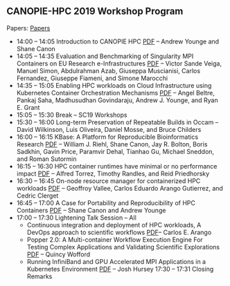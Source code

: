 ## CANOPIE-HPC 2019 Workshop Program

Papers: [Papers](https://conferences.computer.org/sc19w/2019/#!/toc/0)

* 14:00 – 14:05 Introduction to CANOPIE HPC [PDF](https://www.canopie-hpc.org/wp-content/uploads/2019/12/ajy-sc19-canopieintro.pdf) – Andrew Younge and Shane Canon
* 14:05 – 14:35 Evaluation and Benchmarking of Singularity MPI Containers on EU Research e-Infrastructures [PDF](https://www.canopie-hpc.org/wp-content/uploads/2019/12/prace_azab.pdf) – Victor Sande Veiga, Manuel Simon, Abdulrahman Azab, Giuseppa Muscianisi, Carlos Fernandez, Giuseppe Fiameni, and Simone Marocchi
* 14:35 – 15:05 Enabling HPC workloads on Cloud Infrastructure using Kubernetes Container Orchestration Mechanisms [PDF](https://www.canopie-hpc.org/wp-content/uploads/2019/12/SC19-Enabling-HPC-workloads-on-Cloud-Infrastructure-using-Kubernetes-Container-Orchestration-Mechanisms.pdf) – Angel Beltre, Pankaj Saha, Madhusudhan Govindaraju, Andrew J. Younge, and Ryan E. Grant
* 15:05 – 15:30 Break – SC19 Workshops
* 15:30 – 16:00 Long-term Preservation of Repeatable Builds in Occam – David Wilkinson, Luis Oliveira, Daniel Mosse, and Bruce Childers
* 16:00 – 16:15 KBase: A Platform for Reproducible Bioinformatics Research [PDF](https://www.canopie-hpc.org/wp-content/uploads/2019/12/201911-Canon-Riehl_CANOPIE-HPC-SC19.pdf) – William J. Riehl, Shane Canon, Jay R. Bolton, Boris Sadkhin, Gavin Price, Paramvir Dehal, Tianhao Gu, Michael Sneddon, and Roman Sutormin
* 16:15 – 16:30 HPC container runtimes have minimal or no performance impact [PDF](https://www.canopie-hpc.org/wp-content/uploads/2019/12/Torrez-Canopie-presentation.pdf) – Alfred Torrez, Timothy Randles, and Reid Priedhorsky
* 16:30 – 16:45 On-node resource manager for containerized HPC workloads [PDF](https://www.canopie-hpc.org/wp-content/uploads/2019/12/PMIx-Canopie-HPC-2019.pdf) – Geoffroy Vallee, Carlos Eduardo Arango Gutierrez, and Cedric Clerget
* 16:45 – 17:00 A Case for Portability and Reproducibility of HPC Containers [PDF](https://www.canopie-hpc.org/wp-content/uploads/2019/12/ajy-sc19_canopie-PRCHPC.pdf) – Shane Canon and Andrew Younge
* 17:00 – 17:30 Lightening Talk Session – All
  * Continuous integration and deployment of HPC workloads, A DevOps approach to scientific workflows [PDF](https://www.canopie-hpc.org/wp-content/uploads/2019/12/canopie_-Lightening_eduardo_2019.pdf)– Carlos E. Arango
  * Popper 2.0: A Multi-container Workflow Execution Engine For Testing Complex Applications and Validating Scientific Explorations [PDF](https://www.canopie-hpc.org/wp-content/uploads/2019/12/20191118-popper2.0-canopie-workshop.pdf) – Quincy Wofford
  * Running InfiniBand and GPU Accelerated MPI Applications in a Kubernetes Environment [PDF](https://www.canopie-hpc.org/wp-content/uploads/2019/12/MPI-and-k8s-with-ParallelJob-2019-11-sc-workshop.pdf) – Josh Hursey
17:30 – 17:31 Closing Remarks
